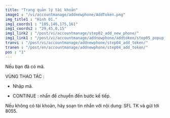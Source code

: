 ```yaml
---
title: "Trang quản lý tài khoản"
image1 : "/vi/accountmanage/addnewphone/AddToken.png"
img_title1 : "Hình 01."
img1_coords1 : "105,146,175,161"
img1_coords2 : "29,45,0,15"
img1_link2 : "/post/vi/accountmanage/step02_add_new_phone/"
img1_link1 : "/post/vi/accountmanage/addnewphone/addtoken/step05_popup_wrong_token-account_list/"
tranvi : "/post/vi/accountmanage/addnewphone/step04_add_token/"
tranen : "/post/en/accountmanage/addnewphone/step04_add_token/"
pos : "1"
---
```

Nếu bạn đã có mã.

VÙNG THAO TÁC :

- Nhập mã.

- CONTINUE : nhấn để chuyển đến bước kế tiếp.	

Nếu không có tài khoản, hãy soạn tin nhắn với nội dung: SFL TK và gửi tới 8055.